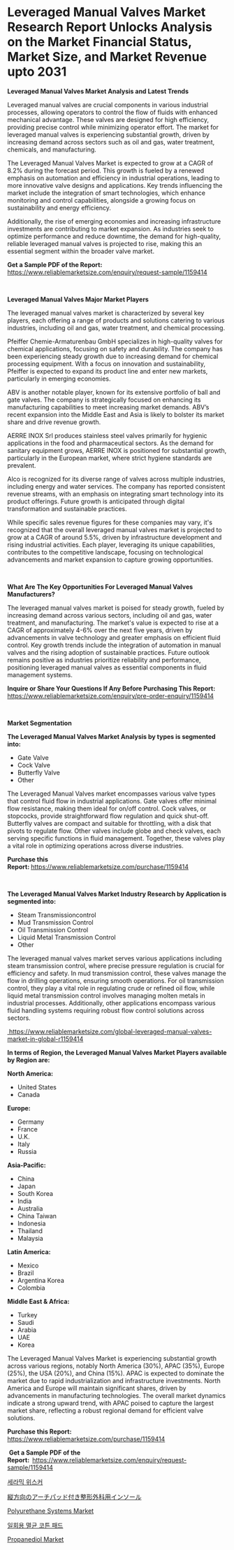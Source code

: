 <p><h1>Leveraged Manual Valves Market Research Report Unlocks Analysis on the Market Financial Status, Market Size, and Market Revenue upto 2031</h1></p><p><strong>Leveraged Manual Valves Market Analysis and Latest Trends</strong></p>
<p><p>Leveraged manual valves are crucial components in various industrial processes, allowing operators to control the flow of fluids with enhanced mechanical advantage. These valves are designed for high efficiency, providing precise control while minimizing operator effort. The market for leveraged manual valves is experiencing substantial growth, driven by increasing demand across sectors such as oil and gas, water treatment, chemicals, and manufacturing. </p><p>The Leveraged Manual Valves Market is expected to grow at a CAGR of 8.2% during the forecast period. This growth is fueled by a renewed emphasis on automation and efficiency in industrial operations, leading to more innovative valve designs and applications. Key trends influencing the market include the integration of smart technologies, which enhance monitoring and control capabilities, alongside a growing focus on sustainability and energy efficiency. </p><p>Additionally, the rise of emerging economies and increasing infrastructure investments are contributing to market expansion. As industries seek to optimize performance and reduce downtime, the demand for high-quality, reliable leveraged manual valves is projected to rise, making this an essential segment within the broader valve market.</p></p>
<p><strong>Get a Sample PDF of the Report:&nbsp;</strong> <a href="https://www.reliablemarketsize.com/enquiry/request-sample/1159414">https://www.reliablemarketsize.com/enquiry/request-sample/1159414</a></p>
<p>&nbsp;</p>
<p><strong>Leveraged Manual Valves Major Market Players</strong></p>
<p><p>The leveraged manual valves market is characterized by several key players, each offering a range of products and solutions catering to various industries, including oil and gas, water treatment, and chemical processing.</p><p>Pfeiffer Chemie-Armaturenbau GmbH specializes in high-quality valves for chemical applications, focusing on safety and durability. The company has been experiencing steady growth due to increasing demand for chemical processing equipment. With a focus on innovation and sustainability, Pfeiffer is expected to expand its product line and enter new markets, particularly in emerging economies.</p><p>ABV is another notable player, known for its extensive portfolio of ball and gate valves. The company is strategically focused on enhancing its manufacturing capabilities to meet increasing market demands. ABV’s recent expansion into the Middle East and Asia is likely to bolster its market share and drive revenue growth.</p><p>AERRE INOX Srl produces stainless steel valves primarily for hygienic applications in the food and pharmaceutical sectors. As the demand for sanitary equipment grows, AERRE INOX is positioned for substantial growth, particularly in the European market, where strict hygiene standards are prevalent.</p><p>Alco is recognized for its diverse range of valves across multiple industries, including energy and water services. The company has reported consistent revenue streams, with an emphasis on integrating smart technology into its product offerings. Future growth is anticipated through digital transformation and sustainable practices.</p><p>While specific sales revenue figures for these companies may vary, it's recognized that the overall leveraged manual valves market is projected to grow at a CAGR of around 5.5%, driven by infrastructure development and rising industrial activities. Each player, leveraging its unique capabilities, contributes to the competitive landscape, focusing on technological advancements and market expansion to capture growing opportunities.</p></p>
<p>&nbsp;</p>
<p><strong>What Are The Key Opportunities For Leveraged Manual Valves Manufacturers?</strong></p>
<p><p>The leveraged manual valves market is poised for steady growth, fueled by increasing demand across various sectors, including oil and gas, water treatment, and manufacturing. The market's value is expected to rise at a CAGR of approximately 4-6% over the next five years, driven by advancements in valve technology and greater emphasis on efficient fluid control. Key growth trends include the integration of automation in manual valves and the rising adoption of sustainable practices. Future outlook remains positive as industries prioritize reliability and performance, positioning leveraged manual valves as essential components in fluid management systems.</p></p>
<p><strong>Inquire or Share Your Questions If Any Before Purchasing This Report:</strong> <a href="https://www.reliablemarketsize.com/enquiry/pre-order-enquiry/1159414">https://www.reliablemarketsize.com/enquiry/pre-order-enquiry/1159414</a></p>
<p>&nbsp;</p>
<p><strong>Market Segmentation</strong></p>
<p><strong>The Leveraged Manual Valves Market Analysis by types is segmented into:</strong></p>
<p><ul><li>Gate Valve</li><li>Cock Valve</li><li>Butterfly Valve</li><li>Other</li></ul></p>
<p><p>The Leveraged Manual Valves market encompasses various valve types that control fluid flow in industrial applications. Gate valves offer minimal flow resistance, making them ideal for on/off control. Cock valves, or stopcocks, provide straightforward flow regulation and quick shut-off. Butterfly valves are compact and suitable for throttling, with a disk that pivots to regulate flow. Other valves include globe and check valves, each serving specific functions in fluid management. Together, these valves play a vital role in optimizing operations across diverse industries.</p></p>
<p><strong>Purchase this Report:&nbsp;</strong><a href="https://www.reliablemarketsize.com/purchase/1159414">https://www.reliablemarketsize.com/purchase/1159414</a></p>
<p>&nbsp;</p>
<p><strong>The Leveraged Manual Valves Market Industry Research by Application is segmented into:</strong></p>
<p><ul><li>Steam Transmissioncontrol</li><li>Mud Transmission Control</li><li>Oil Transmission Control</li><li>Liquid Metal Transmission Control</li><li>Other</li></ul></p>
<p><p>The leveraged manual valves market serves various applications including steam transmission control, where precise pressure regulation is crucial for efficiency and safety. In mud transmission control, these valves manage the flow in drilling operations, ensuring smooth operations. For oil transmission control, they play a vital role in regulating crude or refined oil flow, while liquid metal transmission control involves managing molten metals in industrial processes. Additionally, other applications encompass various fluid handling systems requiring robust flow control solutions across sectors.</p></p>
<p><a href="https://www.reliablemarketsize.com/global-leveraged-manual-valves-market-in-global-r1159414">&nbsp;https://www.reliablemarketsize.com/global-leveraged-manual-valves-market-in-global-r1159414</a></p>
<p><strong>In terms of Region, the Leveraged Manual Valves Market Players available by Region are:</strong></p>
<p>
    <p> <strong> North America: </strong>
        <ul>
            <li>United States</li>
            <li>Canada</li>
        </ul>
        </p> 
    <p> <strong> Europe: </strong>
        <ul>
            <li>Germany</li>
            <li>France</li>
            <li>U.K.</li>
            <li>Italy</li>
            <li>Russia</li>
        </ul>
        </p> 
    <p> <strong> Asia-Pacific: </strong>
        <ul>
            <li>China</li>
            <li>Japan</li>
            <li>South Korea</li>
            <li>India</li>
            <li>Australia</li>
            <li>China Taiwan</li>
            <li>Indonesia</li>
            <li>Thailand</li>
            <li>Malaysia</li>
        </ul>
        </p> 
    <p> <strong> Latin America: </strong>
        <ul>
            <li>Mexico</li>
            <li>Brazil</li>
            <li>Argentina Korea</li>
            <li>Colombia</li>
        </ul>
        </p> 
    <p> <strong> Middle East & Africa: </strong>
        <ul>
            <li>Turkey</li>
            <li>Saudi</li>
            <li>Arabia</li>
            <li>UAE</li>
            <li>Korea</li>
        </ul>
    </p>
    </p>
<p><p>The Leveraged Manual Valves Market is experiencing substantial growth across various regions, notably North America (30%), APAC (35%), Europe (25%), the USA (20%), and China (15%). APAC is expected to dominate the market due to rapid industrialization and infrastructure investments. North America and Europe will maintain significant shares, driven by advancements in manufacturing technologies. The overall market dynamics indicate a strong upward trend, with APAC poised to capture the largest market share, reflecting a robust regional demand for efficient valve solutions.</p></p>
<p><strong>Purchase this Report: </strong><a href="https://www.reliablemarketsize.com/purchase/1159414">https://www.reliablemarketsize.com/purchase/1159414</a></p>
<p>&nbsp;<strong>Get a Sample PDF of the Report:&nbsp;&nbsp;</strong><a href="https://www.reliablemarketsize.com/enquiry/request-sample/1159414">https://www.reliablemarketsize.com/enquiry/request-sample/1159414</a></p>
<p><strong></strong></p>
<p><p><a href="https://medium.com/@nashbeahan2023/%EC%84%B8%EA%B3%84-ceramic-whiskers-market-%EC%9D%80-2024%EC%97%90%EC%84%9C-2031%EB%A1%9C-%EC%97%B0%ED%8F%89%EA%B7%A0-%EC%A6%9D%EA%B0%80%EC%9C%A8%EC%9D%84-%EB%B3%B4%EC%9D%BC-%EA%B2%83%EC%9C%BC%EB%A1%9C-%EC%98%88%EC%83%81%EB%90%A9%EB%8B%88%EB%8B%A4-f831ba1840af">세라믹 위스커</a></p><p><a href="https://medium.com/@taniawisozk/%E6%95%B4%E5%BD%A2%E5%A4%96%E7%A7%91%E7%94%A8%E3%82%A4%E3%83%B3%E3%82%BD%E3%83%BC%E3%83%AB%E3%81%A8%E7%B8%A6%E3%82%A2%E3%83%BC%E3%83%81%E3%83%91%E3%83%83%E3%83%89%E5%B8%82%E5%A0%B4%E3%81%AE%E5%8B%95%E5%90%91-%E5%B8%82%E5%A0%B4%E3%82%BB%E3%82%B0%E3%83%A1%E3%83%B3%E3%83%86%E3%83%BC%E3%82%B7%E3%83%A7%E3%83%B3%E3%81%AE%E8%A9%B3%E7%B4%B0%E3%81%AA%E7%A0%94%E7%A9%B6%E3%81%A8%E6%96%B0%E8%88%88%E3%83%88%E3%83%AC%E3%83%B3%E3%83%89%E3%81%AE%E9%87%8D%E8%A6%81%E6%80%A7%E3%81%AE%E5%88%86%E6%9E%90-ad027db424b0">縦方向のアーチパッド付き整形外科用インソール</a></p><p><a href="https://issuu.com/reportprime-2/docs/polyurethane-systems-market-size-20_e6d73ee21d1d7c">Polyurethane Systems Market</a></p><p><a href="https://medium.com/@nashbeahan2023/%ED%98%81%EC%8B%A0%EC%9D%98-%EB%AF%B8%EB%9E%98-%EA%B8%80%EB%A1%9C%EB%B2%8C-%EC%9D%BC%ED%9A%8C%EC%9A%A9-%EB%A9%B8%EA%B7%A0-%EB%A9%B4%ED%8C%A8%EB%93%9C-%EC%8B%9C%EC%9E%A5-%EC%84%B1%EC%9E%A5%EA%B3%BC-%EA%B8%B0%ED%9A%8C-2024-2031-9b2e26be1a33">일회용 멸균 코튼 패드</a></p><p><a href="https://issuu.com/reportprime-2/docs/propanediol-market-size-2030.pptx_c094e0196047ac">Propanediol Market</a></p></p>